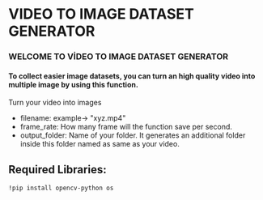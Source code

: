 # VIDEO TO IMAGE DATASET GENERATOR
### WELCOME TO VİDEO TO IMAGE DATASET GENERATOR

#### To collect easier image datasets, you can turn an high quality video into multiple image by using this function.

Turn your video into images
* filename: example-> "xyz.mp4"
* frame_rate: How many frame will the function save per second.
* output_folder: Name of your folder. It generates an additional folder inside this folder named as same as your video.

## Required Libraries:

```bash
!pip install opencv-python os
```